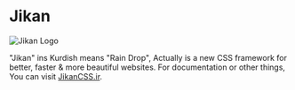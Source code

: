 # Jikan

![Jikan Logo]()

"Jikan" ins Kurdish means "Rain Drop", Actually is a new CSS framework for better, faster &amp; more beautiful websites.
For documentation or other things, You can visit [JikanCSS.ir](http://JikanCSS.ir).


